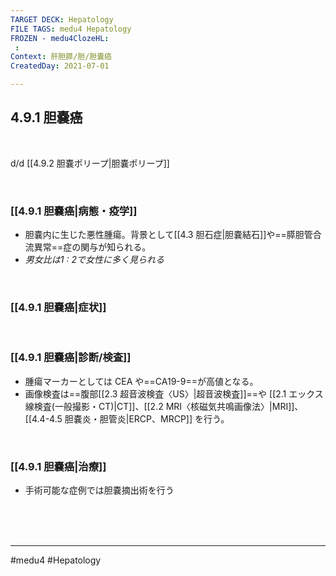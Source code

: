 ```yaml
---
TARGET DECK: Hepatology
FILE TAGS: medu4 Hepatology
FROZEN - medu4ClozeHL:
 : 
Context: 肝胆膵/胆/胆嚢癌
CreatedDay: 2021-07-01

---
```


## 4.9.1 胆嚢癌

<br>

d/d [[4.9.2 胆嚢ポリープ|胆嚢ポリープ]]

<br>

### [[4.9.1 胆嚢癌|病態・疫学]]
* 胆嚢内に生じた悪性腫瘍。背景として[[4.3 胆石症|胆嚢結石]]や==膵胆管合流異常==症の関与が知られる。
* *男女比は1 : 2で女性に多く見られる*
<!--ID: 1625819548473-->


<br>

### [[4.9.1 胆嚢癌|症状]]


<br>

### [[4.9.1 胆嚢癌|診断/検査]]
* 腫瘍マーカーとしては CEA や==CA19-9==が高値となる。
* 画像検査は==腹部[[2.3 超音波検査〈US〉|超音波検査]]==や [[2.1 エックス線検査(一般撮影・CT)|CT]]、[[2.2 MRI〈核磁気共鳴画像法〉|MRI]]、[[4.4-4.5 胆嚢炎・胆管炎|ERCP、MRCP]] を行う。
<!--ID: 1625819548479-->


<br>

### [[4.9.1 胆嚢癌|治療]]
* 手術可能な症例では胆嚢摘出術を行う

<br><br><br>

---
#medu4 #Hepatology  
